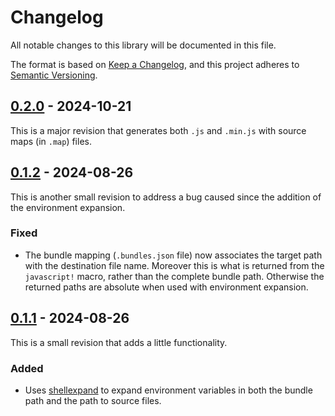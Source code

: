 # Changelog

All notable changes to this library will be documented in this file.

The format is based on [Keep a Changelog](https://keepachangelog.com/1.0.0/), and this project
adheres to [Semantic Versioning](https://semver.org/spec/v2.0.0.html).

## [0.2.0](https://github.com/BlakeRain/esbuild-bundle/compare/v0.1.1..v0.2.0) - 2024-10-21

This is a major revision that generates both `.js` and `.min.js` with source maps (in `.map`) files.

## [0.1.2](https://git.blakerain.com/BlakeRain/esbuild-bundle/compare/v0.1.1..v0.1.2) - 2024-08-26

This is another small revision to address a bug caused since the addition of the environment
expansion.

### Fixed

- The bundle mapping (`.bundles.json` file) now associates the target path with the destination file
  name. Moreover this is what is returned from the `javascript!` macro, rather than the complete
  bundle path. Otherwise the returned paths are absolute when used with environment expansion.

## [0.1.1](https://git.blakerain.com/BlakeRain/esbuild-bundle/compare/v0.1.0..v0.1.1) - 2024-08-26

This is a small revision that adds a little functionality.

### Added

- Uses [shellexpand](https://docs.rs/shellexpand/latest/shellexpand/) to expand environment
  variables in both the bundle path and the path to source files.

